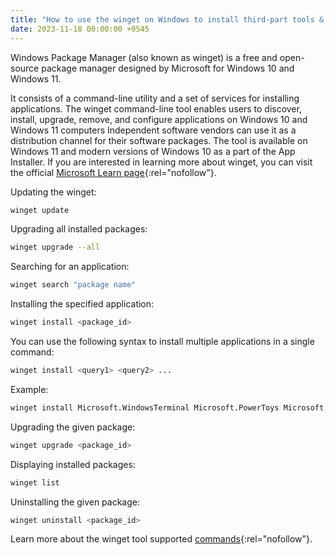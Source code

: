 ```yaml
---
title: "How to use the winget on Windows to install third-part tools & apps"
date: 2023-11-18 00:00:00 +0545
---
```


Windows Package Manager (also known as winget) is a free and open-source package manager designed by Microsoft for Windows 10 and Windows 11.

It consists of a command-line utility and a set of services for installing applications. The winget command-line tool enables users to discover, install, upgrade, remove, and configure applications on Windows 10 and Windows 11 computers Independent software vendors can use it as a distribution channel for their software packages. The tool is available on Windows 11 and modern versions of Windows 10 as a part of the App Installer. If you are interested in learning more about winget, you can visit the official [Microsoft Learn page](https://learn.microsoft.com/en-us/windows/package-manager/winget/){:rel="nofollow"}.

Updating the winget:

```sh
winget update
```

Upgrading all installed packages:

```sh
winget upgrade --all
```

Searching for an application:

```sh
winget search "package name"
```

Installing the specified application:

```sh
winget install <package_id>
```

You can use the following syntax to install multiple applications in a single command:

```sh
winget install <query1> <query2> ...
```

Example:

```sh
winget install Microsoft.WindowsTerminal Microsoft.PowerToys Microsoft.VisualStudioCode
```

Upgrading the given package:

```sh
winget upgrade <package_id>
```

Displaying installed packages:

```sh
winget list
```

Uninstalling the given package:

```sh
winget uninstall <package_id>
```

Learn more about the winget tool supported [commands](https://learn.microsoft.com/en-us/windows/package-manager/winget/#commands){:rel="nofollow"}.
